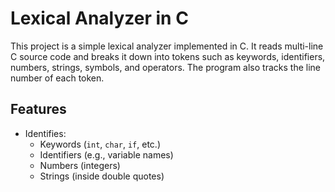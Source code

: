 # Lexical Analyzer in C

This project is a simple lexical analyzer implemented in C. It reads multi-line C source code and breaks it down into tokens such as keywords, identifiers, numbers, strings, symbols, and operators. The program also tracks the line number of each token.

## Features

- Identifies:
  - Keywords (`int`, `char`, `if`, etc.)
  - Identifiers (e.g., variable names)
  - Numbers (integers)
  - Strings (inside double quotes)
